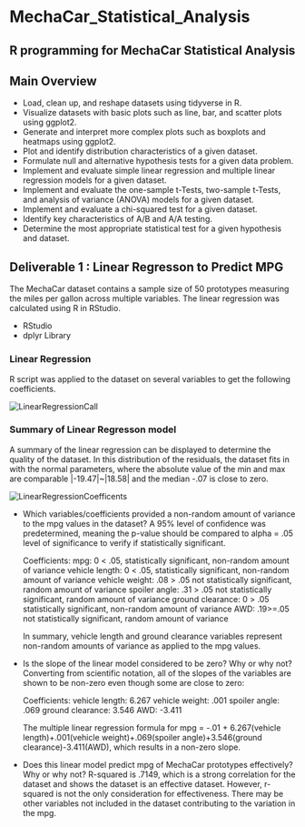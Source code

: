 # MechaCar_Statistical_Analysis
## R programming for MechaCar Statistical Analysis

## Main Overview

* Load, clean up, and reshape datasets using tidyverse in R.
* Visualize datasets with basic plots such as line, bar, and scatter plots using ggplot2.
* Generate and interpret more complex plots such as boxplots and heatmaps using ggplot2.
* Plot and identify distribution characteristics of a given dataset.
* Formulate null and alternative hypothesis tests for a given data problem.
* Implement and evaluate simple linear regression and multiple linear regression models for a given dataset.
* Implement and evaluate the one-sample t-Tests, two-sample t-Tests, and analysis of variance (ANOVA) models for a given dataset.
* Implement and evaluate a chi-squared test for a given dataset.
* Identify key characteristics of A/B and A/A testing.
* Determine the most appropriate statistical test for a given hypothesis and dataset.


## Deliverable 1 :  Linear Regresson to Predict MPG

The MechaCar dataset contains a sample size of 50 prototypes measuring the miles per gallon across multiple variables. The linear regression was calculated using R in RStudio.

* RStudio
* dplyr Library

### Linear Regression
R script was applied to the dataset on several variables to get the following coefficients.

![LinearRegressionCall](https://user-images.githubusercontent.com/103727169/189399778-9a04f347-1ed9-4909-86b4-5aee0276a710.png)

### Summary of Linear Regresson model
A summary of the linear regression can be displayed to determine the quality of the dataset. In this distribution of the residuals, the dataset fits in with the normal parameters, where the absolute value of the min and max are comparable |-19.47|~|18.58| and the median -.07 is close to zero.

![LinearRegressionCoefficents](https://user-images.githubusercontent.com/103727169/189400885-e9756d11-cf75-4a07-bc27-37ab027e9b16.png)

* Which variables/coefficients provided a non-random amount of variance to the mpg values in the dataset?
  A 95% level of confidence was predetermined, meaning the p-value should be compared to alpha = .05 level of significance to verify if statistically significant.
  
  Coefficients:
  mpg: 0 < .05, statistically significant, non-random amount of variance
  vehicle length: 0 < .05, statistically significant, non-random amount of variance
  vehicle weight: .08 > .05 not statistically significant, random amount of variance
  spoiler angle: .31 > .05 not statistically significant, random amount of variance
  ground clearance: 0 > .05 statistically significant, non-random amount of variance
  AWD: .19>=.05 not statistically significant, random amount of variance

  In summary, vehicle length and ground clearance variables represent non-random amounts of variance as applied to the mpg values.
  
* Is the slope of the linear model considered to be zero? Why or why not?
Converting from scientific notation, all of the slopes of the variables are shown to be non-zero even though some are close to zero:
  
  Coefficients:
vehicle length: 6.267
vehicle weight: .001
spoiler angle: .069
ground clearance: 3.546
AWD: -3.411

  The multiple linear regression formula for mpg = -.01 + 6.267(vehicle length)+.001(vehicle weight)+.069(spoiler angle)+3.546(ground clearance)-3.411(AWD), which results in a non-zero slope.
  
* Does this linear model predict mpg of MechaCar prototypes effectively? Why or why not?
R-squared is .7149, which is a strong correlation for the dataset and shows the dataset is an effective dataset. However, r-squared is not the only consideration for effectiveness. There may be other variables not included in the dataset contributing to the variation in the mpg.
 
 
  



